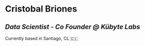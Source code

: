 # Cristobal Briones
## _Data Scientist - Co Founder @ Kübyte Labs_
Currently based in Santiago, CL 🇨🇱

